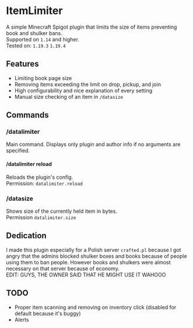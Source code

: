 # ItemLimiter
A simple Minecraft Spigot plugin that limits the size of items preventing book and shulker bans.  
Supported on `1.14` and higher.  
Tested on: `1.19.3` `1.19.4`

## Features
- Limiting book page size
- Removing items exceeding the limit on drop, pickup, and join
- High configurability and nice explanation of every setting
- Manual size checking of an item in `/datasize`

## Commands
### /datalimiter
Main command. Displays only plugin and author info if no arguments are specified.
#### /datalimiter reload
Reloads the plugin's config.  
Permission: `datalimiter.reload`

### /datasize
Shows size of the currently held item in bytes.  
Permission `datalimiter.size`

## Dedication
I made this plugin especially for a Polish server `crafted.pl` because I got angry that the admins blocked shulker boxes and books because of people using them to ban people. However books and shulkers were almost necessary on that server because of economy.  
EDIT: GUYS, THE OWNER SAID THAT HE MIGHT USE IT WAHOOO
## TODO
- Proper item scanning and removing on inventory click (disabled for default because it's buggy)
- Alerts
